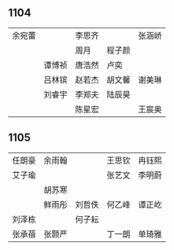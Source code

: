 ## 1104
|     |     |     |     |     |
| --- | --- | --- | --- | --- |
| 余宛蕾 |  | 李思齐 |  | 张涵峤 |
|  |  | 周月 | 程子颜 |  |
|  | 谭博祯 | 唐浩然 | 卢奕 |  |
|  | 吕林镔 | 赵若杰 | 胡文馨 | 谢美琳 |
|  | 刘睿宇 | 李郑夫 | 陆辰昊 |  |
|  |  | 陈星宏 |  | 王宸奥 |

## 1105
|     |     |     |     |     |
| --- | --- | --- | --- | --- |
| 任朗豪 | 余雨翰 |  | 王思钦 | 冉钰熙 |
| 艾子瑜 |  |  | 张艺文 | 李明蔚 |
|  | 胡苏寒 |  |  |  |
|  | 鲜雨彤 | 刘哲佚 | 何乙峰 | 谭正屹 |
| 刘泽栋 |  | 何子耘 |  |  |
| 张承蓓 | 张颢严 |  | 丁一朗 | 单琦雅 |

